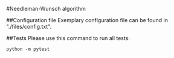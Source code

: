 #Needleman-Wunsch algorithm

##Configuration file
Exemplary configuration file can be found in "./files/config.txt".

##Tests
Please use this command to run all tests:
```
python -m pytest
```